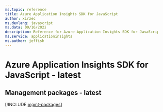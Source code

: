 ```yaml
---
ms.topic: reference
title: Azure Application Insights SDK for JavaScript
author: xirzec
ms.devlang: javascript
ms.data: 09/16/2022
description: Reference for Azure Application Insights SDK for JavaScript
ms.service: applicationinsights
ms.author: jeffish
---
```

# Azure Application Insights SDK for JavaScript - latest

## Management packages - latest
[!INCLUDE [mgmt-packages](application-insights-mgmt-index.md)]